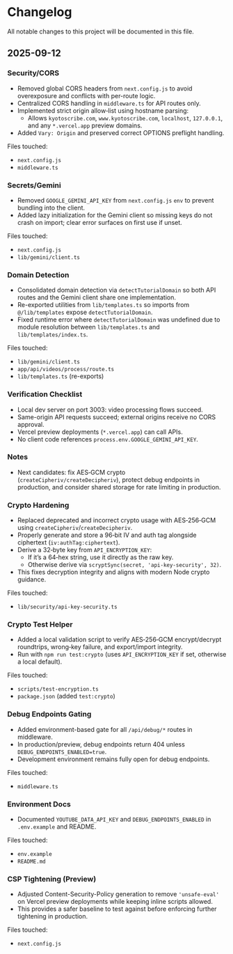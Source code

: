 # Changelog

All notable changes to this project will be documented in this file.

## 2025-09-12

### Security/CORS
- Removed global CORS headers from `next.config.js` to avoid overexposure and conflicts with per-route logic.
- Centralized CORS handling in `middleware.ts` for API routes only.
- Implemented strict origin allow‑list using hostname parsing:
  - Allows `kyotoscribe.com`, `www.kyotoscribe.com`, `localhost`, `127.0.0.1`, and any `*.vercel.app` preview domains.
- Added `Vary: Origin` and preserved correct OPTIONS preflight handling.

Files touched:
- `next.config.js`
- `middleware.ts`

### Secrets/Gemini
- Removed `GOOGLE_GEMINI_API_KEY` from `next.config.js` `env` to prevent bundling into the client.
- Added lazy initialization for the Gemini client so missing keys do not crash on import; clear error surfaces on first use if unset.

Files touched:
- `next.config.js`
- `lib/gemini/client.ts`

### Domain Detection
- Consolidated domain detection via `detectTutorialDomain` so both API routes and the Gemini client share one implementation.
- Re-exported utilities from `lib/templates.ts` so imports from `@/lib/templates` expose `detectTutorialDomain`.
- Fixed runtime error where `detectTutorialDomain` was undefined due to module resolution between `lib/templates.ts` and `lib/templates/index.ts`.

Files touched:
- `lib/gemini/client.ts`
- `app/api/videos/process/route.ts`
- `lib/templates.ts` (re-exports)

### Verification Checklist
- Local dev server on port 3003: video processing flows succeed.
- Same-origin API requests succeed; external origins receive no CORS approval.
- Vercel preview deployments (`*.vercel.app`) can call APIs.
- No client code references `process.env.GOOGLE_GEMINI_API_KEY`.

### Notes
- Next candidates: fix AES‑GCM crypto (`createCipheriv/createDecipheriv`), protect debug endpoints in production, and consider shared storage for rate limiting in production.

### Crypto Hardening
- Replaced deprecated and incorrect crypto usage with AES‑256‑GCM using `createCipheriv`/`createDecipheriv`.
- Properly generate and store a 96‑bit IV and auth tag alongside ciphertext (`iv:authTag:ciphertext`).
- Derive a 32‑byte key from `API_ENCRYPTION_KEY`:
  - If it’s a 64‑hex string, use it directly as the raw key.
  - Otherwise derive via `scryptSync(secret, 'api-key-security', 32)`.
- This fixes decryption integrity and aligns with modern Node crypto guidance.

Files touched:
- `lib/security/api-key-security.ts`

### Crypto Test Helper
- Added a local validation script to verify AES‑256‑GCM encrypt/decrypt roundtrips, wrong‑key failure, and export/import integrity.
- Run with `npm run test:crypto` (uses `API_ENCRYPTION_KEY` if set, otherwise a local default).

Files touched:
- `scripts/test-encryption.ts`
- `package.json` (added `test:crypto`)

### Debug Endpoints Gating
- Added environment-based gate for all `/api/debug/*` routes in middleware.
- In production/preview, debug endpoints return 404 unless `DEBUG_ENDPOINTS_ENABLED=true`.
- Development environment remains fully open for debug endpoints.

Files touched:
- `middleware.ts`

### Environment Docs
- Documented `YOUTUBE_DATA_API_KEY` and `DEBUG_ENDPOINTS_ENABLED` in `.env.example` and README.

Files touched:
- `env.example`
- `README.md`

### CSP Tightening (Preview)
- Adjusted Content-Security-Policy generation to remove `'unsafe-eval'` on Vercel preview deployments while keeping inline scripts allowed.
- This provides a safer baseline to test against before enforcing further tightening in production.

Files touched:
- `next.config.js`
